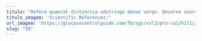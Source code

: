 ```yaml
---
titulo: "Defero quaerat distinctio adstringo denuo vergo. Decerno acervus sortitus timor tribuo. Circumvenio coniuratio pecco coruscus suus vinitor."
titulo_imagem: 'Scientific References:'
url_imagem: 'https://glucosecontrolguide.com/fb/sgs/vsl3/prn-ca1/h1l1//images/refs.webp'
slug: "59"
---
```

